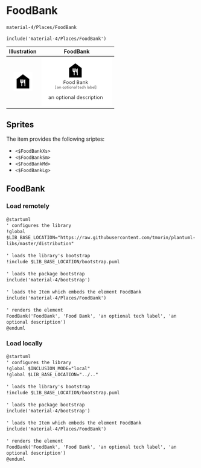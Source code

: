 # FoodBank


```text
material-4/Places/FoodBank
```

```text
include('material-4/Places/FoodBank')
```



| Illustration | FoodBank |
| :---: | :---: |
| ![illustration for Illustration](../../material-4/Places/FoodBank.png) | ![illustration for FoodBank](../../material-4/Places/FoodBank.Local.png) |



## Sprites
The item provides the following sriptes:

- `<$FoodBankXs>`
- `<$FoodBankSm>`
- `<$FoodBankMd>`
- `<$FoodBankLg>`





## FoodBank

### Load remotely
```plantuml
@startuml
' configures the library
!global $LIB_BASE_LOCATION="https://raw.githubusercontent.com/tmorin/plantuml-libs/master/distribution"

' loads the library's bootstrap
!include $LIB_BASE_LOCATION/bootstrap.puml

' loads the package bootstrap
include('material-4/bootstrap')

' loads the Item which embeds the element FoodBank
include('material-4/Places/FoodBank')

' renders the element
FoodBank('FoodBank', 'Food Bank', 'an optional tech label', 'an optional description')
@enduml
```

### Load locally
```plantuml
@startuml
' configures the library
!global $INCLUSION_MODE="local"
!global $LIB_BASE_LOCATION="../.."

' loads the library's bootstrap
!include $LIB_BASE_LOCATION/bootstrap.puml

' loads the package bootstrap
include('material-4/bootstrap')

' loads the Item which embeds the element FoodBank
include('material-4/Places/FoodBank')

' renders the element
FoodBank('FoodBank', 'Food Bank', 'an optional tech label', 'an optional description')
@enduml
```

